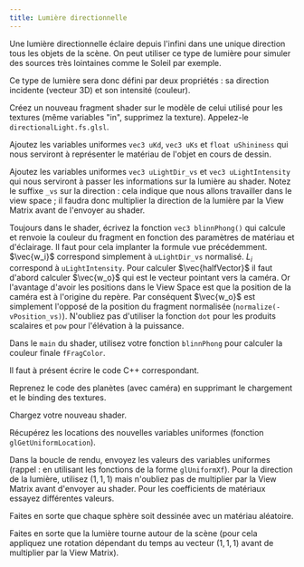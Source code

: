 ```yaml
---
title: Lumière directionnelle
---
```


Une lumière directionnelle éclaire depuis l'infini dans une unique direction tous les objets de la scène. On peut utiliser ce type de lumière pour simuler des sources très lointaines comme le Soleil par exemple.

Ce type de lumière sera donc défini par deux propriétés : sa direction incidente (vecteur 3D) et son intensité (couleur).

Créez un nouveau fragment shader sur le modèle de celui utilisé pour les textures (même variables "in", supprimez la texture). Appelez-le `directionalLight.fs.glsl`.

Ajoutez les variables uniformes `vec3 uKd`, `vec3 uKs` et `float uShininess` qui nous serviront à représenter le matériau de l'objet en cours de dessin.

Ajoutez les variables uniformes `vec3 uLightDir_vs` et `vec3 uLightIntensity` qui nous serviront à passer les informations sur la lumière au shader. Notez le suffixe `_vs` sur la direction : cela indique que nous allons travailler dans le view space ; il faudra donc multiplier la direction de la lumière par la View Matrix avant de l'envoyer au shader.

Toujours dans le shader, écrivez la fonction `vec3 blinnPhong()` qui calcule et renvoie la couleur du fragment en fonction des paramètres de matériau et d'éclairage. Il faut pour cela implanter la formule vue précédemment. $\vec{w_i}$ correspond simplement à `uLightDir_vs` normalisé. $L_i$ correspond à `uLightIntensity`. Pour calculer $\vec{halfVector}$ il faut d'abord calculer $\vec{w_o}$ qui est le vecteur pointant vers la caméra. Or l'avantage d'avoir les positions dans le View Space est que la position de la caméra est à l'origine du repère. Par conséquent $\vec{w_o}$ est simplement l'opposé de la position du fragment normalisée (`normalize(-vPosition_vs)`). N'oubliez pas d'utiliser la fonction `dot` pour les produits scalaires et `pow` pour l'élévation à la puissance.

Dans le `main` du shader, utilisez votre fonction `blinnPhong` pour calculer la couleur finale `fFragColor`.

Il faut à présent écrire le code C++ correspondant.

Reprenez le code des planètes (avec caméra) en supprimant le chargement et le binding des textures.

Chargez votre nouveau shader.

Récupérez les locations des nouvelles variables uniformes (fonction `glGetUniformLocation`).

Dans la boucle de rendu, envoyez les valeurs des variables uniformes (rappel : en utilisant les fonctions de la forme `glUniformXf`). Pour la direction de la lumière, utilisez $(1, 1, 1)$ mais n'oubliez pas de multiplier par la View Matrix avant d'envoyer au shader. Pour les coefficients de matériaux essayez différentes valeurs.

Faites en sorte que chaque sphère soit dessinée avec un matériau aléatoire.

Faites en sorte que la lumière tourne autour de la scène (pour cela appliquez une rotation dépendant du temps au vecteur $(1, 1, 1)$ avant de multiplier par la View Matrix).